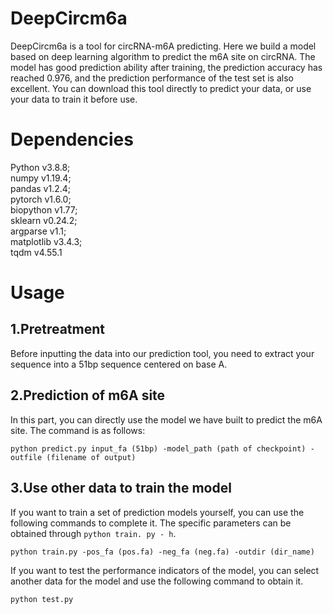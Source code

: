 # DeepCircm6a
DeepCircm6a is  a tool for circRNA-m6A predicting. Here we build a model based on deep learning algorithm to predict the m6A site on circRNA. The model has good prediction ability after training, the prediction accuracy has reached 0.976, and the prediction performance of the test set is also excellent. You can download this tool directly to predict your data, or use your data to train it before use.
# Dependencies
Python v3.8.8;  
numpy v1.19.4;  
pandas v1.2.4;  
pytorch v1.6.0;  
biopython v1.77;  
sklearn v0.24.2;  
argparse v1.1;  
matplotlib v3.4.3;  
tqdm v4.55.1
# Usage
## 1.Pretreatment  
Before inputting the data into our prediction tool, you need to extract your sequence into a 51bp sequence centered on base A.  
## 2.Prediction of m6A site  
In this part, you can directly use the model we have built to predict the m6A site. The command is as follows:  
  
```python predict.py input_fa (51bp) -model_path (path of checkpoint) -outfile (filename of output)```  
  
## 3.Use other data to train the model  
If you want to train a set of prediction models yourself, you can use the following commands to complete it. The specific parameters can be obtained through ```python train. py - h```.  
  
```python train.py -pos_fa (pos.fa) -neg_fa (neg.fa) -outdir (dir_name)```  
  
If you want to test the performance indicators of the model, you can select another data for the model and use the following command to obtain it.  
  
```python test.py```
